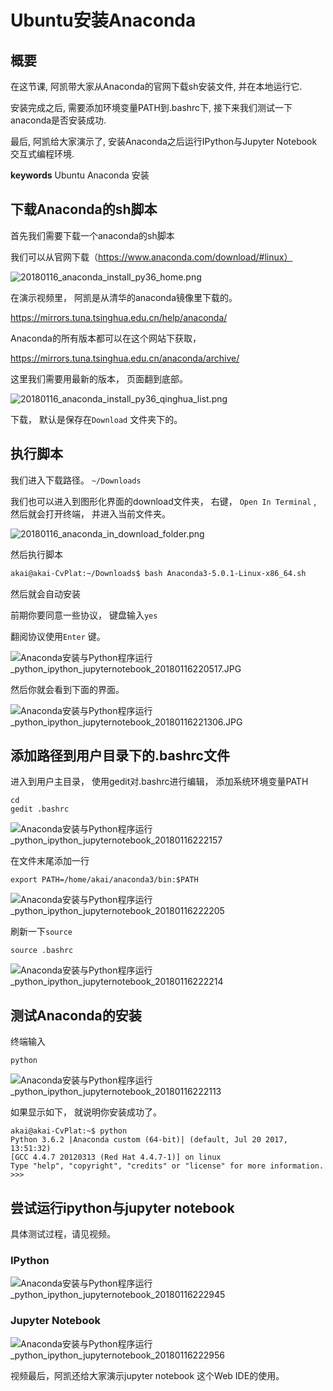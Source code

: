 # Ubuntu安装Anaconda

## 概要

在这节课, 阿凯带大家从Anaconda的官网下载sh安装文件, 并在本地运行它.

安装完成之后, 需要添加环境变量PATH到.bashrc下, 接下来我们测试一下anaconda是否安装成功.

最后, 阿凯给大家演示了, 安装Anaconda之后运行IPython与Jupyter Notebook 交互式编程环境.

**keywords** Ubuntu Anaconda 安装


## 下载Anaconda的sh脚本

首先我们需要下载一个anaconda的sh脚本

我们可以从官网下载（https://www.anaconda.com/download/#linux）



![20180116_anaconda_install_py36_home.png](./image/20180116_anaconda_install_py36_home.png)



在演示视频里， 阿凯是从清华的anaconda镜像里下载的。



https://mirrors.tuna.tsinghua.edu.cn/help/anaconda/

Anaconda的所有版本都可以在这个网站下获取，

https://mirrors.tuna.tsinghua.edu.cn/anaconda/archive/

这里我们需要用最新的版本， 页面翻到底部。

![20180116_anaconda_install_py36_qinghua_list.png](./image/20180116_anaconda_install_py36_qinghua_list.png)

下载， 默认是保存在`Download` 文件夹下的。





## 执行脚本



我们进入下载路径。 `~/Downloads`

我们也可以进入到图形化界面的download文件夹， 右键， `Open In Terminal` , 然后就会打开终端， 并进入当前文件夹。

![20180116_anaconda_in_download_folder.png](./image/20180116_anaconda_in_download_folder.png)



然后执行脚本

```bash
akai@akai-CvPlat:~/Downloads$ bash Anaconda3-5.0.1-Linux-x86_64.sh 
```

然后就会自动安装



前期你要同意一些协议， 键盘输入`yes`

翻阅协议使用`Enter` 键。

![Anaconda安装与Python程序运行_python_ipython_jupyternotebook_20180116220517.JPG](./image/Anaconda安装与Python程序运行_python_ipython_jupyternotebook_20180116220517.JPG)

然后你就会看到下面的界面。

![Anaconda安装与Python程序运行_python_ipython_jupyternotebook_20180116221306.JPG](./image/Anaconda安装与Python程序运行_python_ipython_jupyternotebook_20180116221306.JPG)



## 添加路径到用户目录下的.bashrc文件



进入到用户主目录， 使用gedit对.bashrc进行编辑， 添加系统环境变量PATH

```
cd
gedit .bashrc

```



![Anaconda安装与Python程序运行_python_ipython_jupyternotebook_20180116222157](./image/Anaconda安装与Python程序运行_python_ipython_jupyternotebook_20180116222157.JPG)

在文件末尾添加一行

```
export PATH=/home/akai/anaconda3/bin:$PATH
```





![Anaconda安装与Python程序运行_python_ipython_jupyternotebook_20180116222205](./image/Anaconda安装与Python程序运行_python_ipython_jupyternotebook_20180116222205.JPG)

刷新一下`source`



```
source .bashrc
```



![Anaconda安装与Python程序运行_python_ipython_jupyternotebook_20180116222214](./image/Anaconda安装与Python程序运行_python_ipython_jupyternotebook_20180116222214.JPG)



## 测试Anaconda的安装

终端输入

```
python
```



![Anaconda安装与Python程序运行_python_ipython_jupyternotebook_20180116222113](./image/Anaconda安装与Python程序运行_python_ipython_jupyternotebook_20180116222113.JPG)



如果显示如下， 就说明你安装成功了。

```
akai@akai-CvPlat:~$ python
Python 3.6.2 |Anaconda custom (64-bit)| (default, Jul 20 2017, 13:51:32) 
[GCC 4.4.7 20120313 (Red Hat 4.4.7-1)] on linux
Type "help", "copyright", "credits" or "license" for more information.
>>> 

```



## 尝试运行ipython与jupyter notebook

具体测试过程，请见视频。



### IPython

![Anaconda安装与Python程序运行_python_ipython_jupyternotebook_20180116222945](./image/Anaconda安装与Python程序运行_python_ipython_jupyternotebook_20180116222945.JPG)



### Jupyter Notebook



![Anaconda安装与Python程序运行_python_ipython_jupyternotebook_20180116222956](./image/Anaconda安装与Python程序运行_python_ipython_jupyternotebook_20180116222956.JPG)



视频最后，阿凯还给大家演示jupyter notebook 这个Web IDE的使用。

